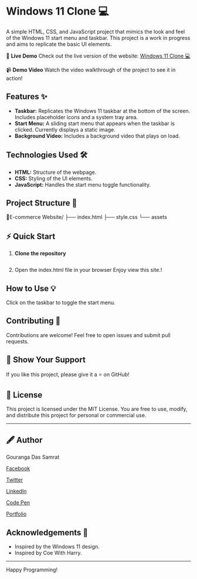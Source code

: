 # Windows 11 Clone 💻

A simple HTML, CSS, and JavaScript project that mimics the look and feel of the Windows 11 start menu and taskbar.  This project is a work in progress and aims to replicate the basic UI elements.

🌟 **Live Demo**
Check out the live version of the website: [Windows 11 Clone 💻]()

📹 **Demo Video**
Watch the video walkthrough of the project to see it in action!

## Features ✨

*   **Taskbar:** Replicates the Windows 11 taskbar at the bottom of the screen. Includes placeholder icons and a system tray area.
*   **Start Menu:**  A sliding start menu that appears when the taskbar is clicked.  Currently displays a static image.
*   **Background Video:** Includes a background video that plays on load.

## Technologies Used 🛠️

*   **HTML:**  Structure of the webpage.
*   **CSS:** Styling of the UI elements.
*   **JavaScript:**  Handles the start menu toggle functionality.
## Project Structure 📁

📂E-commerce Website/
├── index.html
├── style.css
└── assets


## ⚡ Quick Start
1. **Clone the repository**
   ```bash


2. Open the index.html file in your browser
Enjoy view this site.!

## How to Use 💡

Click on the taskbar to toggle the start menu.



## Contributing 🙌

Contributions are welcome! Feel free to open issues and submit pull requests.


## 🌟 Show Your Support

If you like this project, please give it a ⭐ on GitHub!


## 📜 License

This project is licensed under the MIT License. You are free to use, modify, and distribute this project for personal or commercial use.


---

## 🖋️ Author

Gouranga Das Samrat

[Facebook](https://www.facebook.com/gourangadassamrat)

[Twitter](https://x.com/gouranga_khulna)

[LinkedIn](https://bd.linkedin.com/in/gouranga-das-samrat-330311294)

[Code Pen](https://codepen.io/gouranga-das-samrat)

[Portfolio](https://gourangadassamrat.my.canva.site/)

## Acknowledgements 🙏

*   Inspired by the Windows 11 design.
*   Inspired by Coe With Harry.
---
Happy Programming!
